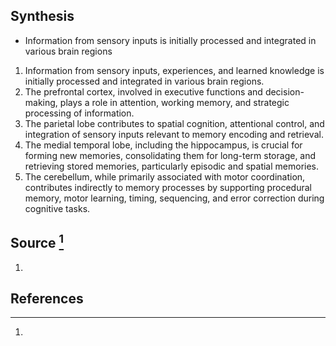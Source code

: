 ## Synthesis
- Information from sensory inputs is initially processed and integrated in various brain regions
1. Information from sensory inputs, experiences, and learned knowledge is initially processed and integrated in various brain regions.
2. The prefrontal cortex, involved in executive functions and decision-making, plays a role in attention, working memory, and strategic processing of information.
3. The parietal lobe contributes to spatial cognition, attentional control, and integration of sensory inputs relevant to memory encoding and retrieval.
4. The medial temporal lobe, including the hippocampus, is crucial for forming new memories, consolidating them for long-term storage, and retrieving stored memories, particularly episodic and spatial memories.
5. The cerebellum, while primarily associated with motor coordination, contributes indirectly to memory processes by supporting procedural memory, motor learning, timing, sequencing, and error correction during cognitive tasks.
## Source [^1]
1. 
## References

[^1]: 